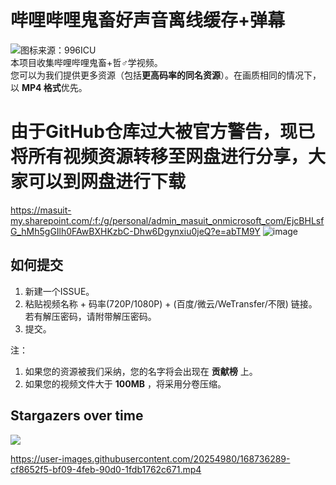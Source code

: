 # 哔哩哔哩鬼畜好声音离线缓存+弹幕  
![图标来源：996ICU](https://avatars2.githubusercontent.com/u/48942249)  
本项目收集哔哩哔哩鬼畜+哲♂学视频。  
您可以为我们提供更多资源（包括**更高码率的同名资源**）。在画质相同的情况下， 以 **MP4 格式**优先。  
# 由于GitHub仓库过大被官方警告，现已将所有视频资源转移至网盘进行分享，大家可以到网盘进行下载
https://masuit-my.sharepoint.com/:f:/g/personal/admin_masuit_onmicrosoft_com/EjcBHLsfG_hMh5gGIlh0FAwBXHKzbC-Dhw6Dgynxiu0jeQ?e=abTM9Y
![image](https://github.com/ldqk/kichiku.icu/assets/20254980/9ffe3617-67e3-4b60-9850-ac76077130ae)

## 如何提交
1. 新建一个ISSUE。
2. 粘贴视频名称 + 码率(720P/1080P) + (百度/微云/WeTransfer/不限) 链接。若有解压密码，请附带解压密码。
3. 提交。

 注：  
1. 如果您的资源被我们采纳，您的名字将会出现在 **贡献榜** 上。
2. 如果您的视频文件大于 **100MB** ，将采用分卷压缩。

## Stargazers over time  
<img src="https://starchart.cc/ldqk/kichiku.icu.svg">    



https://user-images.githubusercontent.com/20254980/168736289-cf8652f5-bf09-4feb-90d0-1fdb1762c671.mp4

